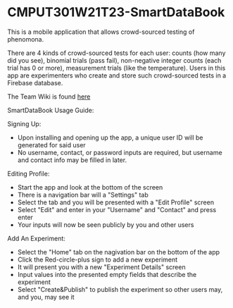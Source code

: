 # CMPUT301W21T23-SmartDataBook

This is a mobile application that allows crowd-sourced testing of phenomona. <br/>

There are 4 kinds of crowd-sourced tests for each user: counts (how many did you see), binomial trials (pass fail), non-negative integer counts (each trial has 0 or more), measurement trials (like the temperature). Users in this app are experimenters who create and store such crowd-sourced tests in a Firebase database. <br/>

The Team Wiki is found [here](https://github.com/CMPUT301W21T23/CMPUT301W21T23-SmartDataBook/wiki)

SmartDataBook Usage Guide:

Signing Up:
  - Upon installing and opening up the app, a unique user ID will be generated for said user
  - No username, contact, or password inputs are required, but username and contact info may be filled in later.

Editing Profile:
  - Start the app and look at the bottom of the screen
  - There is a navigation bar will a "Settings" tab
  - Select the tab and you will be presented with a "Edit Profile" screen
  - Select "Edit" and enter in your "Username" and "Contact" and press enter
  - Your inputs will now be seen publicly by you and other users

Add An Experiment:
  - Select the "Home" tab on the nagivation bar on the bottom of the app
  - Click the Red-circle-plus sign to add a new experiment
  - It will present you with a new "Experiment Details" screen 
  - Input values into the presented empty fields that describe the experiment
  - Select "Create&Publish" to publish the experiment so other users may, and you, may see it
